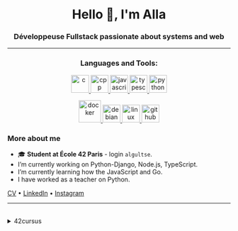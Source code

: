 <h1 align="center">Hello 👋, I'm Alla</h1>
<h3 align="center">Développeuse Fullstack passionate about systems and web</h3>

---

<h3 align="center">Languages and Tools:</h3>

<p align="center">
    <a href="https://www.cprogramming.com/" target="_blank" rel="noreferrer">
    <img src="https://cdn.jsdelivr.net/gh/devicons/devicon/icons/c/c-original.svg" alt="c" width="40" height="40" />
    </a>
    <a href="https://cplusplus.com/" target="_blank" rel="noreferrer">
    <img src="https://cdn.jsdelivr.net/gh/devicons/devicon/icons/cplusplus/cplusplus-original.svg" alt="cpp" width="40" height="40" />
    </a>
    <a href="https://developer.mozilla.org/en-US/docs/Web/JavaScript" target="_blank" rel="noreferrer">
    <img src="https://cdn.jsdelivr.net/gh/devicons/devicon/icons/javascript/javascript-original.svg" alt="javascript" width="40" height="40" />
    </a>
    <a href="https://www.typescriptlang.org/" target="_blank" rel="noreferrer">
    <img src="https://cdn.jsdelivr.net/gh/devicons/devicon/icons/typescript/typescript-original.svg" alt="typescript" width="40" height="40" />
    </a>
    <a href="https://www.python.org" target="_blank" rel="noreferrer">
    <img src="https://cdn.jsdelivr.net/gh/devicons/devicon/icons/python/python-original.svg" alt="python" width="40" height="40" />
    </a>
</p>
<p align="center">
    <a href="https://www.docker.com/" target="_blank" rel="noreferrer">
    <img class="tech-icon" src="https://cdn.jsdelivr.net/gh/devicons/devicon/icons/docker/docker-original.svg" alt="docker" width="50" height="50" />
    </a>
    <a href="https://www.debian.org/" target="_blank" rel="noreferrer">
    <img src="https://cdn.jsdelivr.net/gh/devicons/devicon/icons/debian/debian-original.svg" alt="debian" width="40" height="40" />
    </a>
    <a href="https://www.kernel.org/" target="_blank" rel="noreferrer">
    <img src="https://cdn.jsdelivr.net/gh/devicons/devicon/icons/linux/linux-original.svg" alt="linux" width="40" height="40" />
    </a>
    <a href="https://github.com/" target="_blank" rel="noreferrer">
    <img src="https://cdn.jsdelivr.net/gh/devicons/devicon/icons/github/github-original.svg" alt="github" width="40" height="40" />
    </a>
</p>

### More about me

- 🎓 **Student at École 42 Paris** - login `algultse`.
- I’m currently working on Python-Django, Node.js, TypeScript.
- I’m currently learning how the JavaScript and Go.
- I have worked as a teacher on Python.

[CV](https://N0fish.github.io/N0fishCV/N0fish.html) • [LinkedIn]() • [Instagram](https://www.instagram.com/alla_gultseva)

---

<br>
<details>
<summary> 42cursus</summary>

- [ft_transcendence](https://github.com/N0fish/ft_transcendence)  
- [inception](https://github.com/N0fish/inception)  
- [ft_irc](https://github.com/N0fish/ft_irc)  
- [C++ Modules](https://github.com/N0fish/CPP)  
- [Cub3D](https://github.com/N0fish/Cub3D)  
- [NetPractice](https://github.com/N0fish/NetPractice)  
- [minishell](https://github.com/N0fish/minishell_42)  
- [philosophers](https://github.com/N0fish/philosophers)  
- [push_swap](https://github.com/N0fish/push_swap)  
- [FDF](https://github.com/N0fish/FDF)  
- [pipex](https://github.com/N0fish/pipex)  
- [Born2beRoot](https://github.com/N0fish/Born2beRoot)  
- [Ft_printf](https://github.com/N0fish/Ft_printf)  
- [GetNextLine](https://github.com/N0fish/GetNextLine)  
- [Libft](https://github.com/N0fish/Libft)  
- [Piscine_Reloaded](https://github.com/N0fish/Piscine_Reloaded)  
- [Piscine_C](https://github.com/N0fish/Piscine_C)  

</details>